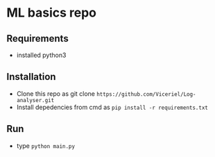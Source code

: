 # ML basics repo

## Requirements
- installed python3

## Installation
- Clone this repo as git clone `https://github.com/Viceriel/Log-analyser.git`
- Install depedencies from cmd as `pip install -r requirements.txt`

## Run
- type `python main.py`